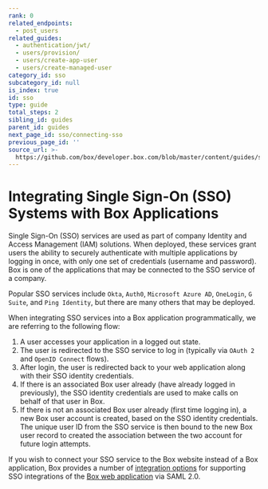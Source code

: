 ```yaml
---
rank: 0
related_endpoints:
  - post_users
related_guides:
  - authentication/jwt/
  - users/provision/
  - users/create-app-user
  - users/create-managed-user
category_id: sso
subcategory_id: null
is_index: true
id: sso
type: guide
total_steps: 2
sibling_id: guides
parent_id: guides
next_page_id: sso/connecting-sso
previous_page_id: ''
source_url: >-
  https://github.com/box/developer.box.com/blob/master/content/guides/sso/index.md
---
```


# Integrating Single Sign-On (SSO) Systems with Box Applications

Single Sign-On (SSO) services are used as part of company Identity and Access
Management (IAM) solutions. When deployed, these services grant users the
ability to securely authenticate with multiple applications by logging in once,
with only one set of credentials (username and password). Box is one of the
applications that may be connected to the SSO service of a company.

Popular SSO services include `Okta`, `Auth0`, `Microsoft Azure AD`, `OneLogin`,
`G Suite`, and `Ping Identity`, but there are many others that may be deployed.

When integrating SSO services into a Box application programmatically, we are
referring to the following flow:

1. A user accesses your application in a logged out state.
2. The user is redirected to the SSO service to log in (typically via `OAuth 2`
and `OpenID Connect` flows).
3. After login, the user is redirected back to your web application along with
their SSO identity credentials.
4. If there is an associated Box user already (have already logged in
previously), the SSO identity credentials are used to make calls on behalf of
that user in Box.
5. If there is not an associated Box user already (first time logging in), a
new Box user account is created, based on the SSO identity credentials. The
unique user ID from the SSO service is then bound to the new Box user record
to created the association between the two account for future login attempts.

<Message notice>

If you wish to connect your SSO service to the Box website instead of a Box
application, Box provides a number of [integration options][sso-support] for
supporting SSO integrations of the [Box web application](https://www.box.com)
via SAML 2.0.

</Message>

[sso-support]: https://support.box.com/hc/en-us/articles/360043696514-Setting-Up-Single-Sign-On-SSO-for-your-Enterprise
